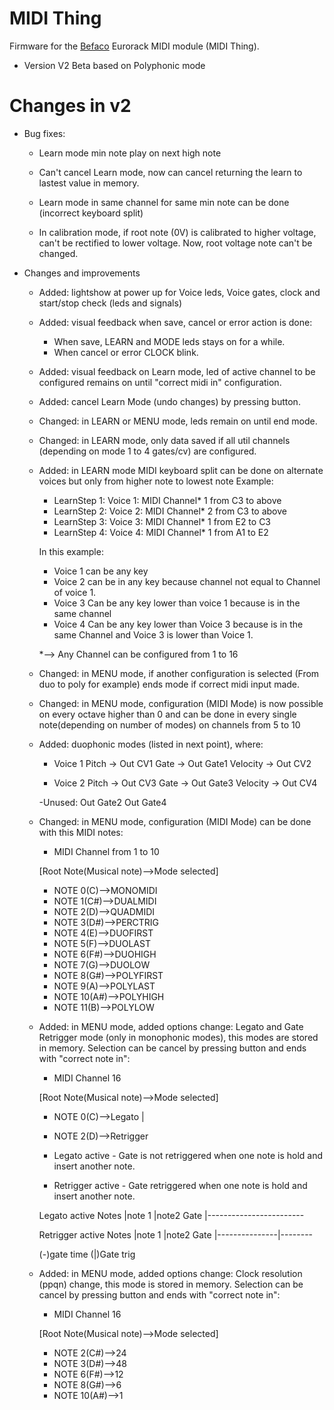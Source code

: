 # MIDI Thing
Firmware for the [Befaco](http://befaco.org) Eurorack MIDI module (MIDI Thing).

- Version V2 Beta based on Polyphonic mode

# Changes in v2

- Bug fixes:
	- Learn mode min note play on next high note
	
	- Can't cancel Learn mode, now can cancel returning the learn to lastest value in memory. 
	
	- Learn mode in same channel for same min note can be done (incorrect keyboard split)

	- In calibration mode, if root note (0V) is calibrated to higher voltage, can't be rectified to lower voltage. Now, root voltage note can't be changed.

- Changes and improvements
	- Added: lightshow at power up for Voice leds, Voice gates, clock and start/stop check (leds and signals)
	
	- Added: visual feedback when save, cancel or error action is done:
		- When save, LEARN and MODE leds stays on for a while. 
		- When cancel or error CLOCK blink.
		
	- Added: visual feedback on Learn mode, led of active channel to be configured remains on until "correct midi in" configuration.
		
	- Added: cancel Learn Mode (undo changes) by pressing button.
	
	- Changed: in LEARN or MENU mode, leds remain on until end mode.
	
	- Changed: in LEARN mode, only data saved if all util channels (depending on mode 1 to 4 gates/cv) are configured.
	
	- Added: in LEARN mode MIDI keyboard split can be done on alternate voices but only from higher note to lowest note 
		Example:
		- LearnStep 1: Voice 1: MIDI Channel* 1 from C3 to above
		- LearnStep 2: Voice 2: MIDI Channel* 2 from C3 to above
		- LearnStep 3: Voice 3: MIDI Channel* 1 from E2 to C3
		- LearnStep 4: Voice 4: MIDI Channel* 1 from A1 to E2
 
		In this example:
		- Voice 1 can be any key
		- Voice 2 can be in any key because channel not equal to Channel of voice 1.
		- Voice 3 Can be any key lower than voice 1 because is in the same channel
		- Voice 4 Can be any key lower than Voice 3 because is in the same Channel and Voice 3 is lower than Voice 1.

		*--> Any Channel can be configured from 1 to 16

	- Changed: in MENU mode, if another configuration is selected (From duo to poly for example) ends mode if correct midi input made.
		
	- Changed: in MENU mode, configuration (MIDI Mode) is now possible on every octave higher than 0 and can be done in every single note(depending on number of modes) on channels from 5 to 10
	
	- Added: duophonic modes (listed in next point), where:
		- Voice 1
			Pitch 	 -> Out CV1
			Gate	 -> Out Gate1
			Velocity ->	Out CV2

		- Voice 2
			Pitch	 -> Out CV3
			Gate	 -> Out Gate3
			Velocity ->	Out CV4

		-Unused: 
			Out Gate2
			Out Gate4
		
	- Changed: in MENU mode, configuration (MIDI Mode) can be done with this MIDI notes:
		- MIDI Channel from 1 to 10

		[Root Note(Musical note)-->Mode selected]
		- NOTE 0(C)-->MONOMIDI
		- NOTE 1(C#)-->DUALMIDI
		- NOTE 2(D)-->QUADMIDI
		- NOTE 3(D#)-->PERCTRIG
		- NOTE 4(E)-->DUOFIRST
		- NOTE 5(F)-->DUOLAST
		- NOTE 6(F#)-->DUOHIGH
		- NOTE 7(G)-->DUOLOW
		- NOTE 8(G#)-->POLYFIRST
		- NOTE 9(A)-->POLYLAST
		- NOTE 10(A#)-->POLYHIGH
		- NOTE 11(B)-->POLYLOW

	- Added: in MENU mode, added options change: Legato and Gate Retrigger mode (only in monophonic modes), this modes are stored in memory. Selection can be cancel by pressing button and ends with "correct note in": 
		- MIDI Channel 16
		
		[Root Note(Musical note)-->Mode selected]
		- NOTE 0(C)-->Legato		|
		- NOTE 2(D)-->Retrigger


		- Legato active         - Gate is not retriggered when one note is hold and insert another note.
		- Retrigger active 	- Gate retriggered when one note is hold and insert another note.
	
		Legato active
			Notes  	|note 1         |note2
			Gate   	|------------------------

		Retrigger active
			Notes  	|note 1         |note2
			Gate	|---------------|--------
		
		(-)gate time
		(|)Gate trig		
 
	- Added: in MENU mode, added options change: Clock resolution (ppqn) change, this mode is stored in memory. Selection can be cancel by pressing button and ends with "correct note in":
		- MIDI Channel 16
		
		[Root Note(Musical note)-->Mode selected]

		- NOTE 2(C#)-->24
		- NOTE 3(D#)-->48
		- NOTE 6(F#)-->12
		- NOTE 8(G#)-->6
		- NOTE 10(A#)-->1


